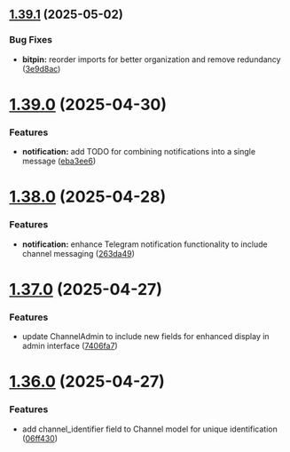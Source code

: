 ## [1.39.1](https://github.com/ghorbani-mohammad/Crypto-Assets-Monitoring/compare/v1.39.0...v1.39.1) (2025-05-02)


### Bug Fixes

* **bitpin:** reorder imports for better organization and remove redundancy ([3e9d8ac](https://github.com/ghorbani-mohammad/Crypto-Assets-Monitoring/commit/3e9d8ac0beddcedd68cb4760f58a45ae11943416))



# [1.39.0](https://github.com/ghorbani-mohammad/Crypto-Assets-Monitoring/compare/v1.38.0...v1.39.0) (2025-04-30)


### Features

* **notification:** add TODO for combining notifications into a single message ([eba3ee6](https://github.com/ghorbani-mohammad/Crypto-Assets-Monitoring/commit/eba3ee60eb1467c3b183f0f98dde935ebc4999c8))



# [1.38.0](https://github.com/ghorbani-mohammad/Crypto-Assets-Monitoring/compare/v1.37.0...v1.38.0) (2025-04-28)


### Features

* **notification:** enhance Telegram notification functionality to include channel messaging ([263da49](https://github.com/ghorbani-mohammad/Crypto-Assets-Monitoring/commit/263da49a10b60c3fd68882c918762c2ff54bf4fb))



# [1.37.0](https://github.com/ghorbani-mohammad/Crypto-Assets-Monitoring/compare/v1.36.0...v1.37.0) (2025-04-27)


### Features

* update ChannelAdmin to include new fields for enhanced display in admin interface ([7406fa7](https://github.com/ghorbani-mohammad/Crypto-Assets-Monitoring/commit/7406fa7996b1e1c7f68bde923e97d26b04fec3bf))



# [1.36.0](https://github.com/ghorbani-mohammad/Crypto-Assets-Monitoring/compare/v1.35.0...v1.36.0) (2025-04-27)


### Features

* add channel_identifier field to Channel model for unique identification ([06ff430](https://github.com/ghorbani-mohammad/Crypto-Assets-Monitoring/commit/06ff430e6c0e128e3442dfebac0270242e0df2a2))




